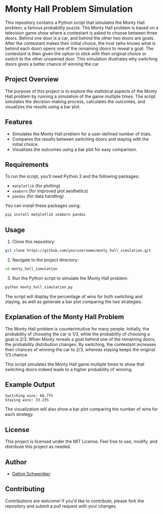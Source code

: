 # Monty Hall Problem Simulation

This repository contains a Python script that simulates the Monty Hall problem, a famous probability puzzle. The Monty Hall problem is based on a television game show where a contestant is asked to choose between three doors. Behind one door is a car, and behind the other two doors are goats. After the contestant makes their initial choice, the host (who knows what is behind each door) opens one of the remaining doors to reveal a goat. The contestant is then given the option to stick with their original choice or switch to the other unopened door. This simulation illustrates why switching doors gives a better chance of winning the car.

## Project Overview
The purpose of this project is to explore the statistical aspects of the Monty Hall problem by running a simulation of the game multiple times. The script simulates the decision-making process, calculates the outcomes, and visualizes the results using a bar plot.

## Features
- Simulates the Monty Hall problem for a user-defined number of trials.
- Compares the results between switching doors and staying with the initial choice.
- Visualizes the outcomes using a bar plot for easy comparison.

## Requirements
To run the script, you'll need Python 3 and the following packages:
- `matplotlib` (for plotting)
- `seaborn` (for improved plot aesthetics)
- `pandas` (for data handling)

You can install these packages using:
```sh
pip install matplotlib seaborn pandas
```

## Usage
1. Clone this repository:
```sh
git clone https://github.com/yourusername/monty_hall_simulation.git
```
2. Navigate to the project directory:
```sh
cd monty_hall_simulation
```
3. Run the Python script to simulate the Monty Hall problem:
```sh
python monty_hall_simulation.py
```

The script will display the percentage of wins for both switching and staying, as well as generate a bar plot comparing the two strategies.

## Explanation of the Monty Hall Problem
The Monty Hall problem is counterintuitive for many people. Initially, the probability of choosing the car is 1/3, while the probability of choosing a goat is 2/3. When Monty reveals a goat behind one of the remaining doors, the probability distribution changes. By switching, the contestant increases their chances of winning the car to 2/3, whereas staying keeps the original 1/3 chance.

This script simulates the Monty Hall game multiple times to show that switching doors indeed leads to a higher probability of winning.

## Example Output
```
Switching wins: 66.77%
Staying wins: 33.23%
```

The visualization will also show a bar plot comparing the number of wins for each strategy.

## License
This project is licensed under the MIT License. Feel free to use, modify, and distribute this project as needed.

## Author
- [Dalton Schwentker](https://github.com/daltonschwentker)

## Contributing
Contributions are welcome! If you'd like to contribute, please fork the repository and submit a pull request with your changes.

